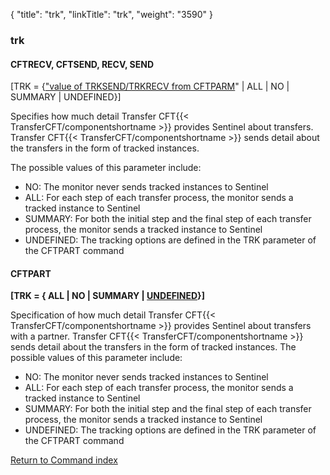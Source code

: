 {
    "title": "trk",
    "linkTitle": "trk",
    "weight": "3590"
}<span id="trk"></span>

### trk

<span id="trk_CFTRECV"></span><span id="trk_CFTSEND"></span>

#### CFTRECV, CFTSEND, RECV, SEND

\[TRK = {<u>"value of TRKSEND/TRKRECV from CFTPARM</u>"
| ALL | NO | SUMMARY | UNDEFINED}\]

Specifies how much detail Transfer CFT{{< TransferCFT/componentshortname  >}} provides
Sentinel about transfers. Transfer CFT{{< TransferCFT/componentshortname  >}} sends detail about the
transfers in the form of tracked instances.

The possible values of this parameter include:

- NO: The
    monitor never sends tracked instances to Sentinel
- ALL:
    For each step of each transfer process, the monitor sends a tracked instance
    to Sentinel
- SUMMARY:
    For both the initial step and the final step of each transfer process,
    the monitor sends a tracked instance to Sentinel
- UNDEFINED: The
    tracking options are defined in the TRK parameter of the CFTPART command

<span id="trk_CFTPART"></span>

#### CFTPART

**\[TRK = { ALL
| NO | SUMMARY | <u>UNDEFINED</u>}\]**

Specification of how much detail Transfer CFT{{< TransferCFT/componentshortname  >}} provides Sentinel about transfers
with a partner. Transfer CFT{{< TransferCFT/componentshortname  >}} sends detail about the transfers in the form of tracked
instances. The possible values of this parameter include:

- NO: The monitor
    never sends tracked instances to Sentinel
- ALL: For each
    step of each transfer process, the monitor sends a tracked instance to
    Sentinel
- SUMMARY: For both
    the initial step and the final step of each transfer process, the monitor
    sends a tracked instance to Sentinel
- UNDEFINED: The
    tracking options are defined in the TRK parameter of the CFTPART command

[Return to Command index](../../)
